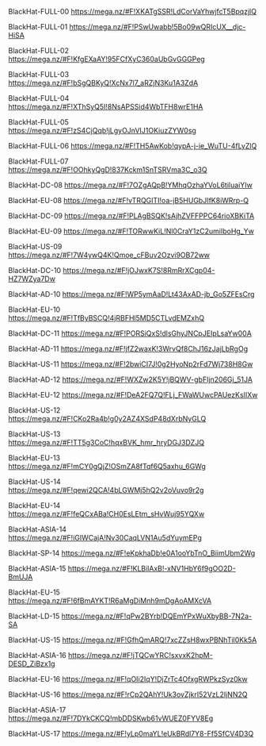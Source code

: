BlackHat-FULL-00
https://mega.nz/#F!XKATgSSR!LdCorVaYhwjfcT5BpqzjlQ

BlackHat-FULL-01
https://mega.nz/#F!PSwUwabb!5Bo09wQRIcUX__djc-HiSA

BlackHat-FULL-02
https://mega.nz/#F!KfgEXaAY!95FCfXyC360aUbGvGGGPeg

BlackHat-FULL-03
https://mega.nz/#F!bSgQBKyQ!XcNx7l7_aRZjN3Ku1A3ZdA

BlackHat-FULL-04
https://mega.nz/#F!XThSyQ5I!8NsAPSSid4WbTFH8wrE1HA

BlackHat-FULL-05
https://mega.nz/#F!zS4CjQqb!jLgyOJnVIJ1OKiuzZYW0sg

BlackHat-FULL-06
https://mega.nz/#F!TH5AwKob!qypA-j-ie_WuTU-4fLyZlQ

BlackHat-FULL-07
https://mega.nz/#F!OOhkyQgD!837Kckm1SnTSRVma3C_o3Q

BlackHat-DC-08
https://mega.nz/#F!7OZgAQpB!YMhqOzhaYVoL6tiluaiYIw

BlackHat-EU-08
https://mega.nz/#F!vTRQGITI!oa-jB5HUGbJIfK8iWRrp-Q

BlackHat-DC-09
https://mega.nz/#F!PLAgBSQK!sAjhZVFFPPC64rioXBKiTA

BlackHat-EU-09
https://mega.nz/#F!TORwwKiL!Nl0CraY1zC2umiIboHg_Yw

BlackHat-US-09
https://mega.nz/#F!7W4ywQ4K!Qmoe_cFBuv2Ozvi9OB72ww

BlackHat-DC-10
https://mega.nz/#F!jOJwxK7S!8RmRrXCgp04-HZ7WZya7Dw

BlackHat-AD-10
https://mega.nz/#F!WP5ymAaD!Lt43AxAD-jb_Go5ZFEsCrg

BlackHat-EU-10
https://mega.nz/#F!TfByBSCQ!4jRBFHl5MD5CTLvdEMZxhQ

BlackHat-DC-11
https://mega.nz/#F!PORSiQxS!dlsGhyJNCpJEIpLsaYw00A

BlackHat-AD-11
https://mega.nz/#F!jfZ2waxK!3WrvQf8ChJ16zJajLbRgOg

BlackHat-US-11
https://mega.nz/#F!2bwiCI7J!0g2HyoNp2rFd7Wj738H8Gw

BlackHat-AD-12
https://mega.nz/#F!WXZw2K5Y!jBQWV-gbFIjn206Gj_51JA

BlackHat-EU-12
https://mega.nz/#F!DeA2FQ7Q!FLj_FWaWUwcPAUezKsIIXw

BlackHat-US-12
https://mega.nz/#F!CKo2Ra4b!g0y2AZ4XSdP48dXrbNyGLQ

BlackHat-US-13
https://mega.nz/#F!TT5g3CoC!hqxBVK_hmr_hryDGJ3DZJQ

BlackHat-EU-13
https://mega.nz/#F!mCY0gQjZ!OSmZA8fTqf6Q5axhu_6GWg

BlackHat-US-14
https://mega.nz/#F!qewi2QCA!4bLGWMj5hQ2v2oVuvo9r2g

BlackHat-EU-14
https://mega.nz/#F!feQCxABa!CH0EsLEtm_sHvWuj95YQXw

BlackHat-ASIA-14
https://mega.nz/#F!iGIWCajA!Nv30CaqLVN1Au5dYuymEPg

BlackHat-SP-14
https://mega.nz/#F!eKpkhaDb!e0A1ooYbTnO_BiimUbm2Wg

BlackHat-ASIA-15
https://mega.nz/#F!KLBilAxB!-xNV1HbY6f9gOO2D-BmUJA

BlackHat-EU-15
https://mega.nz/#F!6fBmAYKT!R6aMgDiMnh9mDgAoAMXcVA

BlackHat-LD-15
https://mega.nz/#F!qPw2BYrb!DQEmYPxWuXbyBB-7N2a-SA

BlackHat-US-15
https://mega.nz/#F!GfhQmARQ!7xcZZsH8wxPBNhTil0Kk5A

BlackHat-ASIA-16
https://mega.nz/#F!jTQCwYRC!sxvxK2hpM-DESD_ZiBzx1g

BlackHat-EU-16
https://mega.nz/#F!qOIi2IqY!DjZrTc4OfxgRWPkzSyz0kw

BlackHat-US-16
https://mega.nz/#F!rCp2QAhY!Uk3ovZjkrI52VzL2IjNN2Q

BlackHat-ASIA-17
https://mega.nz/#F!7DYkCKCQ!mbDDSKwb61vWUEZ0FYV8Eg

BlackHat-US-17
https://mega.nz/#F!yLp0maYL!eUkBRdl7Y8-Ff5SfCV4D3Q
